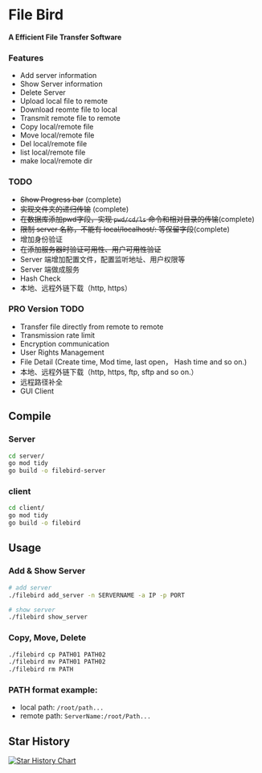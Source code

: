 # File Bird
**A Efficient File Transfer Software**

### Features
- Add server information
- Show Server information
- Delete Server
- Upload local file to remote
- Download reomte file to local
- Transmit remote file to remote
- Copy local/remote file
- Move local/remote file
- Del local/remote file
- list local/remote file
- make local/remote dir

### TODO
- ~~Show Progress bar~~ (complete)
- ~~实现文件夹的递归传输~~ (complete)
- ~~在数据库添加pwd字段，实现 `pwd/cd/ls` 命令和相对目录的传输~~(complete)
- ~~限制 server 名称，不能有 local/localhost/: 等保留字段~~(complete)
- 增加身份验证
- ~~在添加服务器时验证可用性、用户可用性验证~~
- Server 端增加配置文件，配置监听地址、用户权限等
- Server 端做成服务
- Hash Check
- 本地、远程外链下载（http, https）

### PRO Version TODO
- Transfer file directly from remote to remote 
- Transmission rate limit
- Encryption communication
- User Rights Management
- File Detail (Create time, Mod time, last open， Hash time and so on.)
- 本地、远程外链下载（http, https, ftp, sftp and so on.）
- 远程路径补全
- GUI Client

## Compile
### Server
```bash
cd server/
go mod tidy
go build -o filebird-server
```
### client
```bash
cd client/
go mod tidy
go build -o filebird
```

## Usage
### Add & Show Server
```bash
# add server
./filebird add_server -n SERVERNAME -a IP -p PORT

# show server
./filebird show_server
```

### Copy, Move, Delete
```bash
./filebird cp PATH01 PATH02
./filebird mv PATH01 PATH02
./filebird rm PATH
```

### PATH format example:
- local path: `/root/path...`
- remote path: `ServerName:/root/Path...`

## Star History

[![Star History Chart](https://api.star-history.com/svg?repos=dev-lake/FileBird&type=Date)](https://star-history.com/#dev-lake/FileBird&Date)
